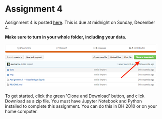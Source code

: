 # Assignment 4

Assignment 4 is posted [here](https://github.com/CCT490H5F-SocialDataAnalytics/assignment_3/blob/master/Assignment%203%20-%20Analyzing%20the%20American%20Community%20Survey.ipynb). This is due at midnight on Sunday, December 4.

**Make sure to turn in your whole folder, including your data.**

![](img/download.png)

To get started, click the green 'Clone and Download' button, and click Download as a zip file. You must have Jupyter Notebook and Python installed to complete this assignment. You can do this in DH 2010 or on your home computer.
